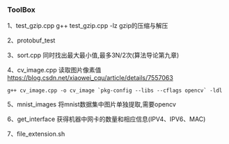 ### ToolBox

1、test_gzip.cpp  g++ test_gzip.cpp -lz  gzip的压缩与解压  

2、protobuf_test  

3、sort.cpp  同时找出最大最小值,最多3N/2次(算法导论第九章)  

4、cv_image.cpp 读取图片像素值  
https://blog.csdn.net/xiaowei_cqu/article/details/7557063  
```
g++ cv_image.cpp -o cv_image `pkg-config --libs --cflags opencv` -ldl
```

5、mnist_images 将mnist数据集中图片单独提取,需要opencv  

6、get_interface 获得机器中网卡的数量和相应信息(IPV4、IPV6、MAC)  

7、file_extension.sh  
